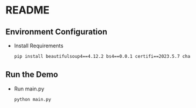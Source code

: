 # README #
## Environment Configuration ##
* Install Requirements
    ```bash
    pip install beautifulsoup4==4.12.2 bs4==0.0.1 certifi==2023.5.7 charset-normalizer==3.2.0 click==8.1.7 cloudpathlib==0.16.0 datasets==2.15.0 huggingface-hub==0.19.4 nltk==3.8.1 numpy==1.25.1 pandas==2.1.3 requests==2.31.0 safetensors==0.4.1 scikit-image==0.21.0 scikit-learn==1.3.0 scipy==1.11.1 selenium==4.16.0 spacy==3.7.2 spacy-legacy==3.0.12 spacy-loggers==1.0.5 torch==2.1.1 transformers==4.36.0 
    ```
## Run the Demo ##
* Run main.py
    ```bash
    python main.py
    ```


